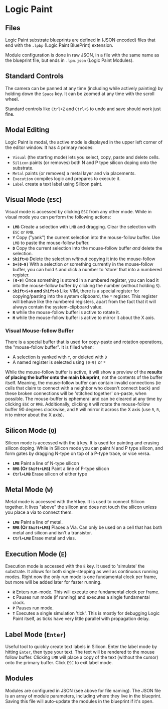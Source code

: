 # Logic Paint

## Files

Logic Paint substrate blueprints are defined in (JSON encoded) files that end
with the `.lpbp` (Logic Paint BluePrint) extension.

Module configuration is done in raw JSON, in a file with the same name as the
blueprint file, but ends in `.lpm.json` (Logic Paint Modules).

## Standard Controls

The camera can be panned at any time (including while actively painting) by
holding down the `Space` key. It can be zoomed at any time with the scroll
wheel.

Standard controls like `Ctrl+Z` and `Ctrl+S` to undo and save should work just
fine.

## Modal Editing

Logic Paint is modal, the active mode is displayed in the upper left corner of
the editor window. It has 4 primary modes:

- `Visual` (the starting mode) lets you select, copy, paste and delete cells.
- `Silicon` paints (or removes) both N and P type silicon doping onto the
  substrate.
- `Metal` paints (or removes) a metal layer and via placements.
- `Execution` compiles logic and prepares to execute it.
- `Label` create a text label using Silicon paint.

## Visual Mode (`ESC`)

Visual mode is accessed by clicking `ESC` from any other mode. While in visual
mode you can perform the following actions:

- **`LMB`** Create a selection with `LMB` and dragging. Clear the selection with
  `ESC` or `RMB`.
- **`Y`** Copy ("yank") the current selection into the mouse-follow buffer. Use
  `LMB` to paste the mouse-follow buffer.
- **`D`** Copy the current selection into the mouse-follow buffer _and_ delete
  the selection.
- **`Shift+D`** Delete the selection _without_ copying it into the mouse-follow
- **`S+[0-9]`** With a selection _or_ something currently in the mouse-follow
  buffer, you can hold `S` and click a number to 'store' that into a numbered
  register.
- **`[0-9]`** Once something is stored in a numbered register, you can load it
  into the mouse-follow buffer by clicking the number (without holding `S`).
- **`Shift+S+8` and `Shift+8`** Like VIM, there is a special register for
  copying/pasting into the system clipboard, the `*` register. This register
  will behave like the numbered registers, apart from the fact that it will
  always contain the system-clipboard value.
- **`R`** while the mouse-follow buffer is active to rotate it.
- **`M`** while the mouse-follow buffer is active to mirror it about the X axis.

### Visual Mouse-follow Buffer

There is a special buffer that is used for copy-paste and rotation operations,
the "mouse-follow buffer". It is filled when:

- A selection is yanked with `Y`, or deleted with `D`
- A named register is selected using `[0-9]` or `*`

While the mouse-follow buffer is active, it will show a preview of the **results
of placing the buffer onto the main blueprint**, not the contents of the buffer
itself. Meaning, the mouse-follow buffer can contain invalid connections (ie
cells that claim to connect with a neighbor who doesn't connect back) and these
broken connections will be 'stitched together' on-paste, when possible. The
mouse-buffer is ephemeral and can be cleared at any time by clicking `ESC` or
`RMB`. Additionally, clicking `R` will rotate the mouse-follow buffer 90 degrees
clockwise, and `M` will mirror it across the X axis (use `R`, `R`, `M` to mirror
about the X axis).

## Silicon Mode (`Q`)

Silicon mode is accessed with the `Q` key. It is used for painting and erasing
silicon doping. While in Silicon mode you can paint N and P type silicon, and
form gates by dragging N-type on top of a P-type trace, or vice versa.

- **`LMB`** Paint a line of N-type silicon
- **`RMB` (Or `Shift+LMB`)** Paint a line of P-type silicon
- **`Ctrl+LMB`** Erase silicon of either type

## Metal Mode (`W`)

Metal mode is accessed with the `W` key. It is used to connect Silicon together.
It lives "above" the silicon and does not touch the silicon unless you place a
via to connect them.

- **`LMB`** Paint a line of metal.
- **`RMB` (Or `Shift+LMB`)** Places a Via. Can only be used on a cell that has
  both metal and silicon and isn't a transistor.
- **`Ctrl+LMB`** Erase metal and vias.

## Execution Mode (`E`)

Execution mode is accessed with the `E` key. It used to 'simulate' the
substrate. It allows for both single-stepping as well as continuous running
modes. Right now the only run mode is one fundamental clock per frame, but more
will be added later for faster running.

- **`R`** Enters run-mode. This will execute one fundamental clock per frame.
- **`C`** Pauses run mode (if running) and executes a single fundamental clock.
- **`P`** Pauses run mode.
- **`T`** Executes a single simulation 'tick'. This is mostly for debugging
  Logic Paint itself, as ticks have very little parallel with propagation delay.

## Label Mode (`Enter`)

Useful tool to quickly create text labels in Silicon. Enter the label mode by
hitting `Enter`, then type your text. The text will be rendered to the mouse
follow buffer. Clicking `LMB` will place a copy of the text (without the cursor)
onto the primary buffer. Click `ESC` to exit label mode.

## Modules

Modules are configured in JSON (see above for file naming). The JSON file is an
array of module parameters, including where they live in the blueprint. Saving
this file will auto-update the modules in the blueprint if it's open.
